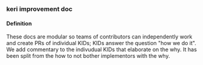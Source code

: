 ### keri improvement doc

<h4>Definition</h4><p>These docs are modular so teams of contributors can independently work and create PRs of individual KIDs; KIDs answer the question &quot;how we do it&quot;. We add commentary to the indivudual KIDs that elaborate on the why. It has been split from the how to not bother implementors with the why.</p>